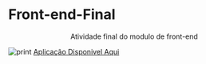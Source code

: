 # Front-end-Final
<div align="center"> Atividade final do modulo de front-end </div>    



![print](https://github.com/DionataRech/Front-end-Final/assets/143446239/b9fc25df-8faf-4c88-8583-d48102b648db)
<a href="https://dionatarech.github.io/Front-end-Final/index.html">Aplicação Disponivel Aqui</a>
